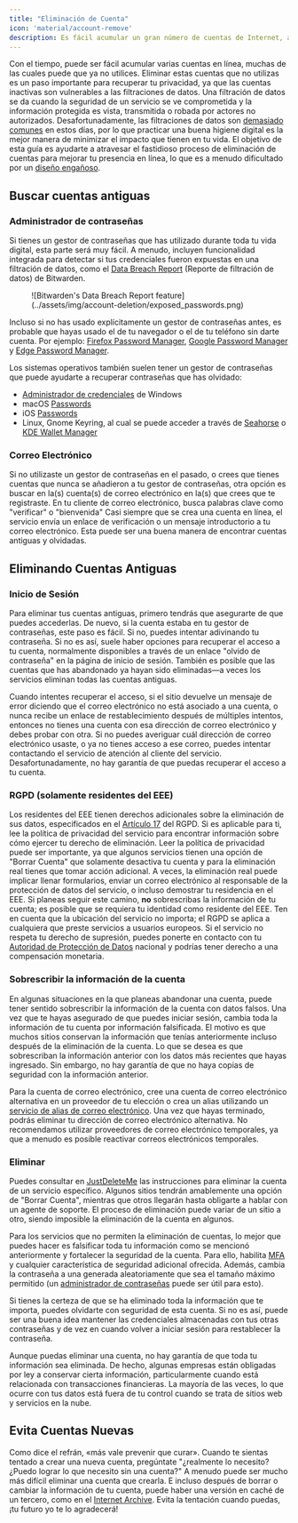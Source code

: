 ```yaml
---
title: "Eliminación de Cuenta"
icon: 'material/account-remove'
description: Es fácil acumular un gran número de cuentas de Internet, aquí tienes algunos consejos sobre cómo reducir tu colección.
---
```


Con el tiempo, puede ser fácil acumular varias cuentas en línea, muchas de las cuales puede que ya no utilices. Eliminar estas cuentas que no utilizas es un paso importante para recuperar tu privacidad, ya que las cuentas inactivas son vulnerables a las filtraciones de datos. Una filtración de datos se da cuando la seguridad de un servicio se ve comprometida y la información protegida es vista, transmitida o robada por actores no autorizados. Desafortunadamente, las filtraciones de datos son [demasiado comunes](https://haveibeenpwned.com/PwnedWebsites) en estos días, por lo que practicar una buena higiene digital es la mejor manera de minimizar el impacto que tienen en tu vida. El objetivo de esta guía es ayudarte a atravesar el fastidioso proceso de eliminación de cuentas para mejorar tu presencia en línea, lo que es a menudo dificultado por un [diseño engañoso](https://deceptive.design).

## Buscar cuentas antiguas

### Administrador de contraseñas

Si tienes un gestor de contraseñas que has utilizado durante toda tu vida digital, esta parte será muy fácil. A menudo, incluyen funcionalidad integrada para detectar si tus credenciales fueron expuestas en una filtración de datos, como el [Data Breach Report](https://bitwarden.com/blog/have-you-been-pwned) (Reporte de filtración de datos) de Bitwarden.

<figure markdown>
  ![Bitwarden's Data Breach Report feature](../assets/img/account-deletion/exposed_passwords.png)
</figure>

Incluso si no has usado explícitamente un gestor de contraseñas antes, es probable que hayas usado el de tu navegador o el de tu teléfono sin darte cuenta. Por ejemplo: [Firefox Password Manager](https://support.mozilla.org/kb/password-manager-remember-delete-edit-logins), [Google Password Manager](https://passwords.google.com/intro) y [Edge Password Manager](https://support.microsoft.com/microsoft-edge/save-or-forget-passwords-in-microsoft-edge-b4beecb0-f2a8-1ca0-f26f-9ec247a3f336).

Los sistemas operativos también suelen tener un gestor de contraseñas que puede ayudarte a recuperar contraseñas que has olvidado:

- [Administrador de credenciales](https://support.microsoft.com/windows/accessing-credential-manager-1b5c916a-6a16-889f-8581-fc16e8165ac0) de Windows
- macOS [Passwords](https://support.apple.com/HT211145)
- iOS [Passwords](https://support.apple.com/HT211146)
- Linux, Gnome Keyring, al cual se puede acceder a través de [Seahorse](https://wiki.gnome.org/Apps/Seahorse) o [KDE Wallet Manager](https://userbase.kde.org/KDE_Wallet_Manager)

### Correo Electrónico

Si no utilizaste un gestor de contraseñas en el pasado, o crees que tienes cuentas que nunca se añadieron a tu gestor de contraseñas, otra opción es buscar en la(s) cuenta(s) de correo electrónico en la(s) que crees que te registraste. En tu cliente de correo electrónico, busca palabras clave como "verificar" o "bienvenida" Casi siempre que se crea una cuenta en línea, el servicio envía un enlace de verificación o un mensaje introductorio a tu correo electrónico. Esta puede ser una buena manera de encontrar cuentas antiguas y olvidadas.

## Eliminando Cuentas Antiguas

### Inicio de Sesión

Para eliminar tus cuentas antiguas, primero tendrás que asegurarte de que puedes accederlas. De nuevo, si la cuenta estaba en tu gestor de contraseñas, este paso es fácil. Si no, puedes intentar adivinando tu contraseña. Si no es así, suele haber opciones para recuperar el acceso a tu cuenta, normalmente disponibles a través de un enlace "olvido de contraseña" en la página de inicio de sesión. También es posible que las cuentas que has abandonado ya hayan sido eliminadas—a veces los servicios eliminan todas las cuentas antiguas.

Cuando intentes recuperar el acceso, si el sitio devuelve un mensaje de error diciendo que el correo electrónico no está asociado a una cuenta, o nunca recibe un enlace de restablecimiento después de múltiples intentos, entonces no tienes una cuenta con esa dirección de correo electrónico y debes probar con otra. Si no puedes averiguar cuál dirección de correo electrónico usaste, o ya no tienes acceso a ese correo, puedes intentar contactando el servicio de atención al cliente del servicio. Desafortunadamente, no hay garantía de que puedas recuperar el acceso a tu cuenta.

### RGPD (solamente residentes del EEE)

Los residentes del EEE tienen derechos adicionales sobre la eliminación de sus datos, especificados en el [Artículo 17](https://gdpr-info.eu/art-17-gdpr) del RGPD. Si es aplicable para ti, lee la política de privacidad del servicio para encontrar información sobre cómo ejercer tu derecho de eliminación. Leer la política de privacidad puede ser importante, ya que algunos servicios tienen una opción de "Borrar Cuenta" que solamente desactiva tu cuenta y para la eliminación real tienes que tomar acción adicional. A veces, la eliminación real puede implicar llenar formularios, enviar un correo electrónico al responsable de la protección de datos del servicio, o incluso demostrar tu residencia en el EEE. Si planeas seguir este camino, **no** sobrescribas la información de tu cuenta; es posible que se requiera tu identidad como residente del EEE. Ten en cuenta que la ubicación del servicio no importa; el RGPD se aplica a cualquiera que preste servicios a usuarios europeos. Si el servicio no respeta tu derecho de supresión, puedes ponerte en contacto con tu [Autoridad de Protección de Datos](https://ec.europa.eu/info/law/law-topic/data-protection/reform/rights-citizens/redress/what-should-i-do-if-i-think-my-personal-data-protection-rights-havent-been-respected_en) nacional y podrías tener derecho a una compensación monetaria.

### Sobrescribir la información de la cuenta

En algunas situaciones en la que planeas abandonar una cuenta, puede tener sentido sobrescribir la información de la cuenta con datos falsos. Una vez que te hayas asegurado de que puedes iniciar sesión, cambia toda la información de tu cuenta por información falsificada. El motivo es que muchos sitios conservan la información que tenías anteriormente incluso después de la eliminación de la cuenta. Lo que se desea es que sobrescriban la información anterior con los datos más recientes que hayas ingresado. Sin embargo, no hay garantía de que no haya copias de seguridad con la información anterior.

Para la cuenta de correo electrónico, cree una cuenta de correo electrónico alternativa en un proveedor de tu elección o crea un alias utilizando un [servicio de alias de correo electrónico](../email-aliasing.md). Una vez que hayas terminado, podrás eliminar tu dirección de correo electrónico alternativa. No recomendamos utilizar proveedores de correo electrónico temporales, ya que a menudo es posible reactivar correos electrónicos temporales.

### Eliminar

Puedes consultar en [JustDeleteMe](https://justdeleteme.xyz) las instrucciones para eliminar la cuenta de un servicio específico. Algunos sitios tendrán amablemente una opción de "Borrar Cuenta", mientras que otros llegarán hasta obligarte a hablar con un agente de soporte. El proceso de eliminación puede variar de un sitio a otro, siendo imposible la eliminación de la cuenta en algunos.

Para los servicios que no permiten la eliminación de cuentas, lo mejor que puedes hacer es falsificar toda tu información como se mencionó anteriormente y fortalecer la seguridad de la cuenta. Para ello, habilita [MFA](basics/multi-factor-authentication) y cualquier característica de seguridad adicional ofrecida. Además, cambia la contraseña a una generada aleatoriamente que sea el tamaño máximo permitido (un [administrador de contraseñas](/passwords/#local-password-managers) puede ser útil para esto).

Si tienes la certeza de que se ha eliminado toda la información que te importa, puedes olvidarte con seguridad de esta cuenta. Si no es así, puede ser una buena idea mantener las credenciales almacenadas con tus otras contraseñas y de vez en cuando volver a iniciar sesión para restablecer la contraseña.

Aunque puedas eliminar una cuenta, no hay garantía de que toda tu información sea eliminada. De hecho, algunas empresas están obligadas por ley a conservar cierta información, particularmente cuando está relacionada con transacciones financieras. La mayoría de las veces, lo que ocurre con tus datos está fuera de tu control cuando se trata de sitios web y servicios en la nube.

## Evita Cuentas Nuevas

Como dice el refrán, «más vale prevenir que curar». Cuando te sientas tentado a crear una nueva cuenta, pregúntate "¿realmente lo necesito? ¿Puedo lograr lo que necesito sin una cuenta?" A menudo puede ser mucho más difícil eliminar una cuenta que crearla. E incluso después de borrar o cambiar la información de tu cuenta, puede haber una versión en caché de un tercero, como en el [Internet Archive](https://archive.org). Evita la tentación cuando puedas, ¡tu futuro yo te lo agradecerá!
